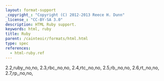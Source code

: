 ```yaml
---
layout: format-support
_copyright_: "Copyright (C) 2012-2013 Reece H. Dunn"
_license_: "CC-BY-SA 3.0"
description: HTML Ruby support.
keywords: html, ruby
title: Ruby
parent: /cainteoir/formats/html.html
type: spec
references:
  - html-ruby.ref
---
```


2.2,ruby,,no,no,
2.3,rbc,,no,no,
2.4,rtc,,no,no,
2.5,rb,,no,no,
2.6,rt,,no,no,
2.7,rp,,no,no,
